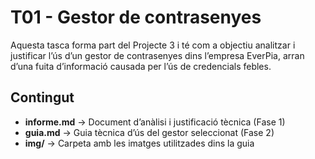 # T01 - Gestor de contrasenyes

Aquesta tasca forma part del Projecte 3 i té com a objectiu analitzar i justificar l’ús d’un gestor de contrasenyes dins l’empresa EverPia, arran d’una fuita d’informació causada per l’ús de credencials febles.

## Contingut

- **informe.md** → Document d’anàlisi i justificació tècnica (Fase 1)
- **guia.md** → Guia tècnica d’ús del gestor seleccionat (Fase 2)
- **img/** → Carpeta amb les imatges utilitzades dins la guia

